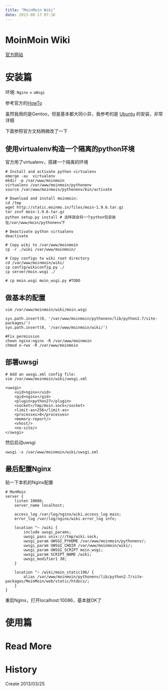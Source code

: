 ```yaml
---
title: "MoinMoin Wiki"
date: 2013-08-17 07:36
---
```



# MoinMoin Wiki #

[官方网站](http://www.moinmo.in/)

# 安装篇 #

环境: `Nginx` + `uWsgi`

参考官方的[HowTo](http://www.moinmo.in/HowTo)

虽然我用的是Gentoo，但是基本都大同小异，我参考的是 [Ubuntu](http://www.moinmo.in/HowTo/UbuntuQuick) 的安装，非常详细

下面参照官方文档稍微改了一下

## 使用virtualenv构造一个隔离的python环境 ##
官方用了virtualenv，搭建一个隔离的环境

    # Install and activate python virtualenv
    emerge -av  virtualenv
    mkdir -p /var/www/moinmoin
    virtualenv /var/www/moinmoin/pythonenv
    source /var/www/moinmoin/pythonenv/bin/activate

    # Download and install moinmoin:
    cd /tmp
    wget http://static.moinmo.in/files/moin-1.9.6.tar.gz
    tar zxvf moin-1.9.6.tar.gz
    python setup.py install	# 这样就会将一个python包安装在/var/www/moin/pythonenv下

    # Deactivate python virtualenv
    deactivate

    # Copy wiki to /var/www/moinmoin
    cp -r ./wiki /var/www/moinmoin/

    # Copy configs to wiki root directory
    cd /var/www/moinmoin/wiki/
    cp config/wikiconfig.py ./
    cp server/moin.wsgi ./

    # cp moin.wsgi moin_wsgi.py	#TODO


## 做基本的配置 ##

    vim /var/www/moinmoin/wiki/moin.wsgi

    sys.path.insert(0, '/var/www/moinmoin/pythonenv/lib/python2.7/site-packages/')
    sys.path.insert(0, '/var/www/moinmoin/wiki/')

    #Fix permission
    chown nginx:nginx -R /var/www/moinmoin
    chmod o-rwx -R /var/www/moinmoin


## 部署uwsgi ##

    # Add an uwsgi.xml config file:
    vim /var/www/moinmoin/wiki/uwsgi.xml

    <uwsgi>
        <uid>nginx</uid>
        <gid>nginx</gid>
        <plugin>python27</plugin>
        <socket>/tmp/moin.sock</socket>
        <limit-as>256</limit-as>
        <processes>8</processes>
        <memory-report/>
        <vhost/>
        <no-site/>
    </uwsgi>

然后启动uwsgi

    uwsgi -x /var/www/moinmoin/wiki/uwsgi.xml


## 最后配置Nginx ##
贴一下本机的Nginx配置

    # MonMoin
    server {
        listen 10086;
        server_name localhost;

        access_log /var/log/nginx/wiki.access_log main;
        error_log /var/log/nginx/wiki.error_log info;

        location ^~ /wiki {
            include uwsgi_params;
            uwsgi_pass unix:///tmp/wiki.sock;
            uwsgi_param UWSGI_PYHOME /var/www/moinmoin/pythonenv/;
            uwsgi_param UWSGI_CHDIR /var/www/moinmoin/wiki/;
            uwsgi_param UWSGI_SCRIPT moin_wsgi;
            uwsgi_param SCRIPT_NAME /wiki;
            uwsgi_modifier1 30;
        }

        location ^~ /wiki/moin_static196/ {
            alias /var/www/moinmoin/pythonenv/lib/python2.7/site-packages/MoinMoin/web/static/htdocs/;
        }
    }

重启Nginx，打开localhost:10086，基本就OK了

# 使用篇 #

# Read More #

# History #
Create 2013/03/25
